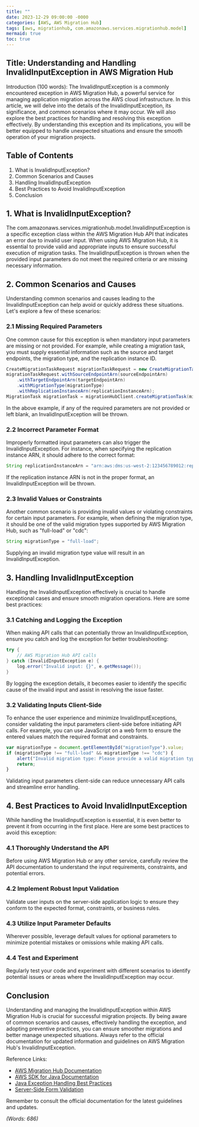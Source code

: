 ```yaml
---
title: ""
date: 2023-12-29 09:00:00 -0000
categories: [AWS, AWS Migration Hub]
tags: [aws, migrationhub, com.amazonaws.services.migrationhub.model]
mermaid: true
toc: true
---
```


## Title: Understanding and Handling InvalidInputException in AWS Migration Hub

Introduction (100 words):
The InvalidInputException is a commonly encountered exception in AWS Migration Hub, a powerful service for managing application migration across the AWS cloud infrastructure. In this article, we will delve into the details of the InvalidInputException, its significance, and common scenarios where it may occur. We will also explore the best practices for handling and resolving this exception effectively. By understanding this exception and its implications, you will be better equipped to handle unexpected situations and ensure the smooth operation of your migration projects.

## Table of Contents
1. What is InvalidInputException?
2. Common Scenarios and Causes
3. Handling InvalidInputException
4. Best Practices to Avoid InvalidInputException
5. Conclusion

## 1. What is InvalidInputException?
The com.amazonaws.services.migrationhub.model.InvalidInputException is a specific exception class within the AWS Migration Hub API that indicates an error due to invalid user input. When using AWS Migration Hub, it is essential to provide valid and appropriate inputs to ensure successful execution of migration tasks. The InvalidInputException is thrown when the provided input parameters do not meet the required criteria or are missing necessary information.

## 2. Common Scenarios and Causes
Understanding common scenarios and causes leading to the InvalidInputException can help avoid or quickly address these situations. Let's explore a few of these scenarios:

### 2.1 Missing Required Parameters
One common cause for this exception is when mandatory input parameters are missing or not provided. For example, while creating a migration task, you must supply essential information such as the source and target endpoints, the migration type, and the replication instance ID.

```java
CreateMigrationTaskRequest migrationTaskRequest = new CreateMigrationTaskRequest();
migrationTaskRequest.withSourceEndpointArn(sourceEndpointArn)
    .withTargetEndpointArn(targetEndpointArn)
    .withMigrationType(migrationType)
    .withReplicationInstanceArn(replicationInstanceArn);
MigrationTask migrationTask = migrationHubClient.createMigrationTask(migrationTaskRequest);
```

In the above example, if any of the required parameters are not provided or left blank, an InvalidInputException will be thrown.

### 2.2 Incorrect Parameter Format
Improperly formatted input parameters can also trigger the InvalidInputException. For instance, when specifying the replication instance ARN, it should adhere to the correct format:

```java
String replicationInstanceArn = "arn:aws:dms:us-west-2:123456789012:rep:rep-xxxxxx";
```

If the replication instance ARN is not in the proper format, an InvalidInputException will be thrown.

### 2.3 Invalid Values or Constraints
Another common scenario is providing invalid values or violating constraints for certain input parameters. For example, when defining the migration type, it should be one of the valid migration types supported by AWS Migration Hub, such as "full-load" or "cdc":

```java
String migrationType = "full-load";
```

Supplying an invalid migration type value will result in an InvalidInputException.

## 3. Handling InvalidInputException
Handling the InvalidInputException effectively is crucial to handle exceptional cases and ensure smooth migration operations. Here are some best practices:

### 3.1 Catching and Logging the Exception
When making API calls that can potentially throw an InvalidInputException, ensure you catch and log the exception for better troubleshooting:

```java
try {
    // AWS Migration Hub API calls
} catch (InvalidInputException e) {
    log.error("Invalid input: {}", e.getMessage());
}
```

By logging the exception details, it becomes easier to identify the specific cause of the invalid input and assist in resolving the issue faster.

### 3.2 Validating Inputs Client-Side
To enhance the user experience and minimize InvalidInputExceptions, consider validating the input parameters client-side before initiating API calls. For example, you can use JavaScript on a web form to ensure the entered values match the required format and constraints.

```javascript
var migrationType = document.getElementById("migrationType").value;
if (migrationType !== "full-load" && migrationType !== "cdc") {
    alert("Invalid migration type: Please provide a valid migration type.");
    return;
}
```

Validating input parameters client-side can reduce unnecessary API calls and streamline error handling.

## 4. Best Practices to Avoid InvalidInputException
While handling the InvalidInputException is essential, it is even better to prevent it from occurring in the first place. Here are some best practices to avoid this exception:

### 4.1 Thoroughly Understand the API
Before using AWS Migration Hub or any other service, carefully review the API documentation to understand the input requirements, constraints, and potential errors.

### 4.2 Implement Robust Input Validation
Validate user inputs on the server-side application logic to ensure they conform to the expected format, constraints, or business rules.

### 4.3 Utilize Input Parameter Defaults
Wherever possible, leverage default values for optional parameters to minimize potential mistakes or omissions while making API calls.

### 4.4 Test and Experiment
Regularly test your code and experiment with different scenarios to identify potential issues or areas where the InvalidInputException may occur.

## Conclusion
Understanding and managing the InvalidInputException within AWS Migration Hub is crucial for successful migration projects. By being aware of common scenarios and causes, effectively handling the exception, and adopting preventive practices, you can ensure smoother migrations and better manage unexpected situations. Always refer to the official documentation for updated information and guidelines on AWS Migration Hub's InvalidInputException.

Reference Links:
- [AWS Migration Hub Documentation](https://aws.amazon.com/documentation/migrationhub/)
- [AWS SDK for Java Documentation](https://docs.aws.amazon.com/sdk-for-java/)
- [Java Exception Handling Best Practices](https://stackify.com/java-exception-handling-best-practices/)
- [Server-Side Form Validation](https://developer.mozilla.org/en-US/docs/Learn/Forms/Form_validation)

Remember to consult the official documentation for the latest guidelines and updates.

*(Words: 686)*